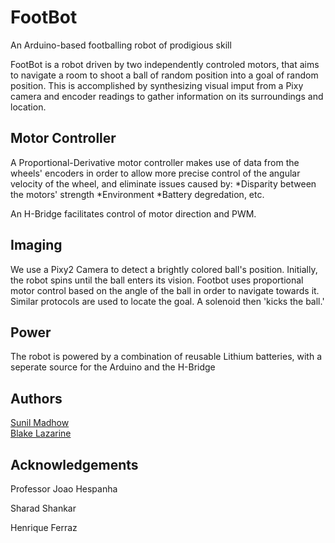 # FootBot
An Arduino-based footballing robot of prodigious skill

FootBot is a robot driven by two independently controled motors, that aims to navigate a room to shoot a ball of random position into a goal of random position. This is accomplished by synthesizing visual imput from a Pixy camera and encoder readings to gather information on its surroundings and location.

## Motor Controller

A Proportional-Derivative motor controller makes use of data from the wheels' encoders in order to allow more precise control of the angular velocity of the wheel, and eliminate issues caused by: 
*Disparity between the motors' strength 
*Environment 
*Battery degredation, etc. 

An H-Bridge facilitates control of motor direction and PWM.

## Imaging

We use a Pixy2 Camera to detect a brightly colored ball's position. Initially, the robot spins until the ball enters its vision. Footbot uses proportional motor control based on the angle of the ball in order to navigate towards it. Similar protocols are used to locate the goal. <? Ultrasonic sensors ensure the robot is within 'shooting range' of the goal ?> A solenoid then 'kicks the ball.'

## Power

The robot is powered by a combination of reusable Lithium batteries, with a seperate source for the Arduino and the H-Bridge

## Authors

[Sunil Madhow](https://github.com/SunilMadhow) <br/>
[Blake Lazarine](https://github.com/BlakeLazarine)

## Acknowledgements

Professor Joao Hespanha

Sharad Shankar

Henrique Ferraz


